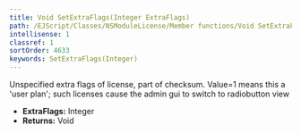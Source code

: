 ```yaml
---
title: Void SetExtraFlags(Integer ExtraFlags)
path: /EJScript/Classes/NSModuleLicense/Member functions/Void SetExtraFlags(Integer p_0)
intellisense: 1
classref: 1
sortOrder: 4633
keywords: SetExtraFlags(Integer)
---
```



Unspecified extra flags of license, part of checksum. Value=1 means this a 'user plan'; such licenses cause the admin gui to switch to radiobutton view



* **ExtraFlags:** Integer
* **Returns:** Void


